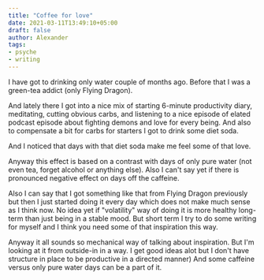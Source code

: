 ```yaml
---
title: "Coffee for love"
date: 2021-03-11T13:49:10+05:00
draft: false
author: Alexander
tags:
- psyche
- writing
---
```


I have got to drinking only water couple of months ago.
Before that I was a green-tea addict (only Flying Dragon).

And lately there I got into a nice mix of starting 6-minute productivity diary, meditating, cutting obvious carbs, and listening to a nice episode of elated podcast episode about fighting demons and love for every being.
And also to compensate a bit for carbs for starters I got to drink some diet soda.

And I noticed that days with that diet soda make me feel some of that love.

Anyway this effect is based on a contrast with days of only pure water (not even tea, forget alcohol or anything else).
Also I can't say yet if there is pronounced negative effect on days off the caffeine.

Also I can say that I got something like that from Flying Dragon previously but then I just started doing it every day which does not make much sense as I think now.
No idea yet if "volatility" way of doing it is more healthy long-term than just being in a stable mood.
But short term I try to do some writing for myself and I think you need some of that inspiration this way.

Anyway it all sounds so mechanical way of talking about inspiration.
But I'm looking at it from outside-in in a way.
I get good ideas alot but I don't have structure in place to be productive in a directed manner)
And some caffeine versus only pure water days can be a part of it.
